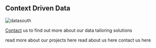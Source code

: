 ## Context Driven Data 

![datasouth](datasouth.png)

[Contact](#contact) us to find out more about our data tailoring solutions

read more about our projects here
read about us here
contact us here
